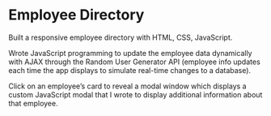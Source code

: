# Employee Directory

Built a responsive employee directory with HTML, CSS, JavaScript.

Wrote JavaScript programming to update the employee data dynamically with AJAX through the Random User Generator API (employee info updates each time the app displays to simulate real-time changes to a database).

Click on an employee’s card to reveal a modal window which displays a custom JavaScript modal that I wrote to display additional information about that employee.
